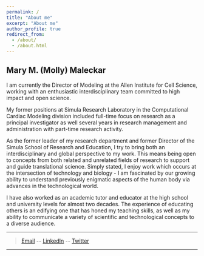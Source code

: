 ```yaml
---
permalink: /
title: "About me"
excerpt: "About me"
author_profile: true
redirect_from: 
  - /about/
  - /about.html
---
```


Mary M. (Molly) Maleckar
-----

I am currently the Director of Modeling at the Allen Institute for Cell Science, working with an enthusiastic interdisciplinary team committed to high impact and open science. 

My former positions at Simula Research Laboratory in the Computational Cardiac Modeling division included full-time focus on research as a principal investigator as well several years in research management and administration with part-time research activity.

As the former leader of my research department and former Director of the Simula School of Research and Education, I try to bring both an interdisciplinary and global perspective to my work. This means being open to concepts from both related and unrelated fields of research to support and guide translational science. Simply stated, I enjoy work which occurs at the intersection of technology and biology - I am fascinated by our growing ability to understand previously enigmatic aspects of the human body via advances in the technological world.

I have also worked as an academic tutor and educator at the high school and university levels for almost two decades. The experience of educating others is an edifying one that has honed my teaching skills, as well as my ability to communicate a variety of scientific and technological concepts to a diverse audience.


----

>
> [Email](mailto:mollym@alleninstitute.org)  --   [LinkedIn](https://www.linkedin.com/in/maleckar/)  --   [Twitter](https://twitter.com/mmaleck1)

----

